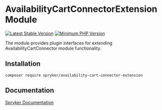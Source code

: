 # AvailabilityCartConnectorExtension Module
[![Latest Stable Version](https://poser.pugx.org/spryker/availability-cart-connector-extension/v/stable.svg)](https://packagist.org/packages/spryker/availability-cart-connector-extension)
[![Minimum PHP Version](https://img.shields.io/badge/php-%3E%3D%208.2-8892BF.svg)](https://php.net/)

The module provides plugin interfaces for extending AvailabilityCartConnector module functionality.

## Installation

```
composer require spryker/availability-cart-connector-extension
```

## Documentation

[Spryker Documentation](https://docs.spryker.com)
